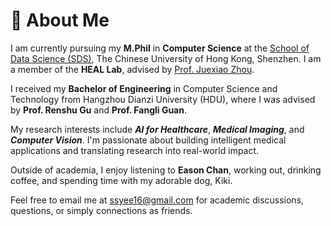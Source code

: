 # 👤 About Me

I am currently pursuing my **M.Phil** in **Computer Science** at the [School of Data Science (SDS)](https://sds.cuhk.edu.cn/), The Chinese University of Hong Kong, Shenzhen. I am a member of the **HEAL Lab**, advised by [Prof. Juexiao Zhou](https://www.joshuachou.ink/about/).

I received my **Bachelor of Engineering** in Computer Science and Technology from Hangzhou Dianzi University (HDU), where I was advised by **Prof. Renshu Gu** and **Prof. Fangli Guan**.

My research interests include **_AI for Healthcare_**, **_Medical Imaging_**, and **_Computer Vision_**. I'm passionate about building intelligent medical applications and translating research into real-world impact.

Outside of academia, I enjoy listening to **Eason Chan**, working out, drinking coffee, and spending time with my adorable dog, Kiki.

Feel free to email me at [ssyee16@gmail.com](mailto:ssyee16@gmail.com) for academic discussions, questions, or simply connections as friends.
